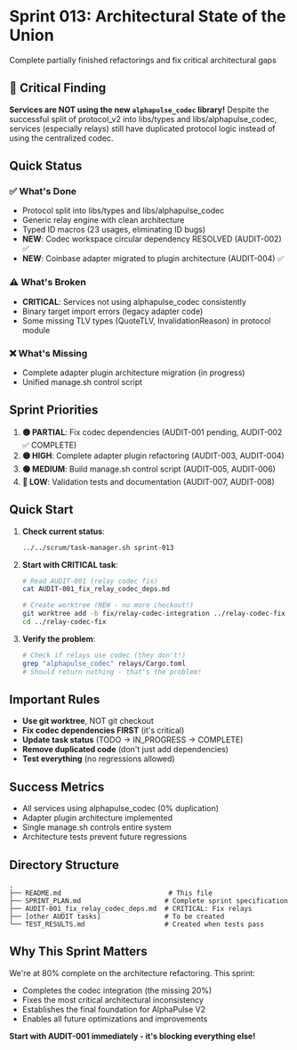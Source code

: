 # Sprint 013: Architectural State of the Union

Complete partially finished refactorings and fix critical architectural gaps

## 🚨 Critical Finding

**Services are NOT using the new `alphapulse_codec` library!** Despite the successful split of protocol_v2 into libs/types and libs/alphapulse_codec, services (especially relays) still have duplicated protocol logic instead of using the centralized codec.

## Quick Status

### ✅ What's Done
- Protocol split into libs/types and libs/alphapulse_codec
- Generic relay engine with clean architecture  
- Typed ID macros (23 usages, eliminating ID bugs)
- **NEW**: Codec workspace circular dependency RESOLVED (AUDIT-002) ✅
- **NEW**: Coinbase adapter migrated to plugin architecture (AUDIT-004) ✅

### ⚠️ What's Broken  
- **CRITICAL**: Services not using alphapulse_codec consistently
- Binary target import errors (legacy adapter code)
- Some missing TLV types (QuoteTLV, InvalidationReason) in protocol module

### ❌ What's Missing
- Complete adapter plugin architecture migration (in progress)
- Unified manage.sh control script

## Sprint Priorities

1. **🟡 PARTIAL**: Fix codec dependencies (AUDIT-001 pending, AUDIT-002 ✅ COMPLETE)
2. **🟡 HIGH**: Complete adapter plugin refactoring (AUDIT-003, AUDIT-004)
3. **🟢 MEDIUM**: Build manage.sh control script (AUDIT-005, AUDIT-006)
4. **🔵 LOW**: Validation tests and documentation (AUDIT-007, AUDIT-008)

## Quick Start

1. **Check current status**:
   ```bash
   ../../scrum/task-manager.sh sprint-013
   ```

2. **Start with CRITICAL task**:
   ```bash
   # Read AUDIT-001 (relay codec fix)
   cat AUDIT-001_fix_relay_codec_deps.md
   
   # Create worktree (NEW - no more checkout!)
   git worktree add -b fix/relay-codec-integration ../relay-codec-fix
   cd ../relay-codec-fix
   ```

3. **Verify the problem**:
   ```bash
   # Check if relays use codec (they don't!)
   grep "alphapulse_codec" relays/Cargo.toml
   # Should return nothing - that's the problem!
   ```

## Important Rules

- **Use git worktree**, NOT git checkout
- **Fix codec dependencies FIRST** (it's critical)
- **Update task status** (TODO → IN_PROGRESS → COMPLETE)
- **Remove duplicated code** (don't just add dependencies)
- **Test everything** (no regressions allowed)

## Success Metrics

- All services using alphapulse_codec (0% duplication)
- Adapter plugin architecture implemented
- Single manage.sh controls entire system
- Architecture tests prevent future regressions

## Directory Structure
```
.
├── README.md                           # This file
├── SPRINT_PLAN.md                     # Complete sprint specification
├── AUDIT-001_fix_relay_codec_deps.md  # CRITICAL: Fix relays
├── [other AUDIT tasks]                # To be created
└── TEST_RESULTS.md                    # Created when tests pass
```

## Why This Sprint Matters

We're at 80% complete on the architecture refactoring. This sprint:
- Completes the codec integration (the missing 20%)
- Fixes the most critical architectural inconsistency
- Establishes the final foundation for AlphaPulse V2
- Enables all future optimizations and improvements

**Start with AUDIT-001 immediately - it's blocking everything else!**